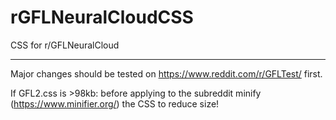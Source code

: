 # rGFLNeuralCloudCSS
CSS for r/GFLNeuralCloud

-----------------------------
Major changes should be tested on https://www.reddit.com/r/GFLTest/ first.

If GFL2.css is >98kb: before applying to the subreddit minify (https://www.minifier.org/) the CSS to reduce size!

